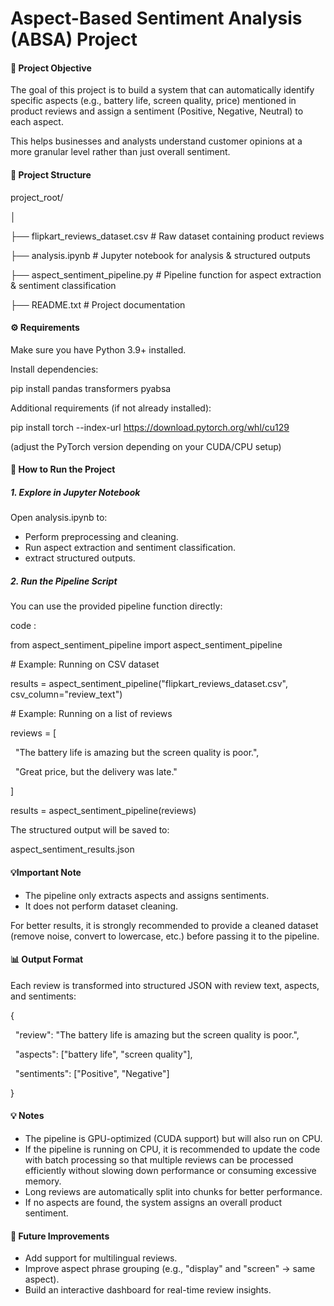 # **Aspect-Based Sentiment Analysis (ABSA) Project**





#### **📌 Project Objective**



The goal of this project is to build a system that can automatically identify specific aspects (e.g., battery life, screen quality, price) mentioned in product reviews and assign a sentiment (Positive, Negative, Neutral) to each aspect.



This helps businesses and analysts understand customer opinions at a more granular level rather than just overall sentiment.



#### **📂 Project Structure**



project\_root/

│

├── flipkart\_reviews\_dataset.csv     # Raw dataset containing product reviews

├── analysis.ipynb                   # Jupyter notebook for analysis \& structured outputs

├── aspect\_sentiment\_pipeline.py     # Pipeline function for aspect extraction \& sentiment classification

├── README.txt                       # Project documentation



#### **⚙️ Requirements**



Make sure you have Python 3.9+ installed.



Install dependencies:

pip install pandas transformers pyabsa



Additional requirements (if not already installed):

pip install torch --index-url https://download.pytorch.org/whl/cu129

(adjust the PyTorch version depending on your CUDA/CPU setup)



#### **🚀 How to Run the Project**



##### 1\. Explore in Jupyter Notebook



Open analysis.ipynb to:



* Perform preprocessing and cleaning.
* Run aspect extraction and sentiment classification.
* extract structured outputs.



##### 2\. Run the Pipeline Script

You can use the provided pipeline function directly:



code :



from aspect\_sentiment\_pipeline import aspect\_sentiment\_pipeline



\# Example: Running on CSV dataset

results = aspect\_sentiment\_pipeline("flipkart\_reviews\_dataset.csv", csv\_column="review\_text")



\# Example: Running on a list of reviews

reviews = \[

    "The battery life is amazing but the screen quality is poor.",

    "Great price, but the delivery was late."

]

results = aspect\_sentiment\_pipeline(reviews)



The structured output will be saved to:



aspect\_sentiment\_results.json



#### **💡Important Note**



* The pipeline only extracts aspects and assigns sentiments.
* It does not perform dataset cleaning.



For better results, it is strongly recommended to provide a cleaned dataset (remove noise, convert to lowercase, etc.) before passing it to the pipeline.



#### **📊 Output Format**



Each review is transformed into structured JSON with review text, aspects, and sentiments:



{

  "review": "The battery life is amazing but the screen quality is poor.",

  "aspects": \["battery life", "screen quality"],

  "sentiments": \["Positive", "Negative"]

}



#### **💡 Notes**



* The pipeline is GPU-optimized (CUDA support) but will also run on CPU.
* If the pipeline is running on CPU, it is recommended to update the code with batch processing so that multiple reviews can be processed efficiently without slowing down performance or consuming excessive memory.
* Long reviews are automatically split into chunks for better performance.
* If no aspects are found, the system assigns an overall product sentiment.



#### **🔮 Future Improvements**



* Add support for multilingual reviews.
* Improve aspect phrase grouping (e.g., "display" and "screen" → same aspect).
* Build an interactive dashboard for real-time review insights.

